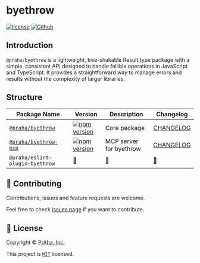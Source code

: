 # byethrow

[![license](https://img.shields.io/badge/License-MIT-green.svg)](https://github.com/praha-inc/byethrow/blob/main/LICENSE)
[![Github](https://img.shields.io/github/followers/praha-inc?label=Follow&logo=github&style=social)](https://github.com/orgs/praha-inc/followers)

## Introduction

`@praha/byethrow` is a lightweight, tree-shakable Result type package with a simple, consistent API designed to handle fallible operations in JavaScript and TypeScript. It provides a straightforward way to manage errors and results without the complexity of larger libraries.

## Structure

| Package Name                           | Version                                                                                                                 | Description             | Changelog                                   |
|----------------------------------------|-------------------------------------------------------------------------------------------------------------------------|-------------------------|---------------------------------------------|
| [`@praha/byethrow`](packages/byethrow) | [![npm version](https://badge.fury.io/js/@praha%2Fbyethrow.svg)](https://www.npmjs.com/package/@praha/byethrow)         | Core package            | [CHANGELOG](packages/byethrow/CHANGELOG.md) |
| [`@praha/byethrow-mcp`](packages/mcp)  | [![npm version](https://badge.fury.io/js/@praha%2Fbyethrow-mcp.svg)](https://www.npmjs.com/package/@praha/byethrow-mcp) | MCP server for byethrow | [CHANGELOG](packages/mcp/CHANGELOG.md)      |
| `@praha/eslint-plugin-byethrow`        | 🚧                                                                                                                      | 🚧                      | 🚧                                          |

## 🤝 Contributing

Contributions, issues and feature requests are welcome.

Feel free to check [issues page](https://github.com/praha-inc/byethrow/issues) if you want to contribute.

## 📝 License

Copyright © [PrAha, Inc.](https://www.praha-inc.com/)

This project is [```MIT```](https://github.com/praha-inc/byethrow/blob/main/LICENSE) licensed.
